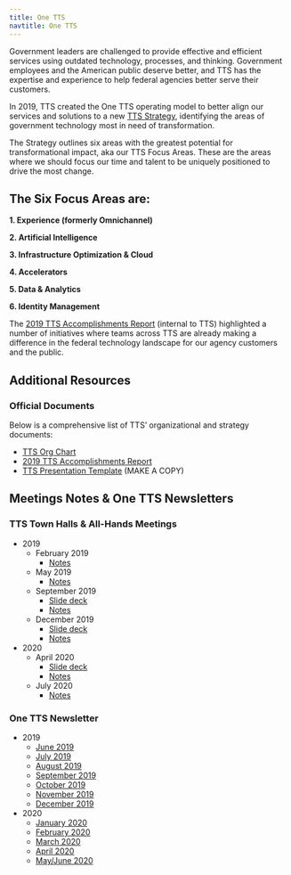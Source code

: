 ```yaml
---
title: One TTS
navtitle: One TTS
---
```


Government leaders are challenged to provide effective and efficient services using outdated technology, processes, and thinking. Government employees and the American public deserve better, and TTS has the expertise and experience to help federal agencies better serve their customers.

In 2019, TTS created the One TTS  operating model to better align our services and solutions to a new [TTS Strategy](https://docs.google.com/document/d/1uidmcUfdxOeCt23nJ4VI1M10HV3W44ImMPLgwbx1QJM/edit#), identifying the areas of government technology most in need of transformation.

The Strategy outlines six areas with the greatest potential for transformational impact, aka our TTS Focus Areas. These are the areas where we should focus our time and talent to be uniquely positioned to drive the most change.

## The Six Focus Areas are:

**1. Experience (formerly Omnichannel)** 

**2. Artificial Intelligence**

**3. Infrastructure Optimization & Cloud**

**4. Accelerators**

**5. Data & Analytics**

**6. Identity Management**


The [2019 TTS Accomplishments Report](https://docs.google.com/document/d/1x_8Yn6lVuy5JVIy3Hdw6sA61X-oP4OxTjtOt5XhHylQ/edit) (internal to TTS) highlighted a number of initiatives where teams across TTS are already making a difference in the federal technology landscape for our agency customers and the public.

## Additional Resources

### Official Documents
Below is a comprehensive list of TTS’ organizational and strategy documents:

- [TTS Org Chart](https://docs.google.com/presentation/d/1-sN16p24TUKlU64jFybzth0cVXKnMaYa5Dkp0wm3Al4/edit#slide=id.g60c56df037_0_0)
- [2019 TTS Accomplishments Report](https://docs.google.com/document/d/1x_8Yn6lVuy5JVIy3Hdw6sA61X-oP4OxTjtOt5XhHylQ/edit)
- [TTS Presentation Template](https://docs.google.com/presentation/d/1GropVjdnuwm0H0crIpoIgFUqHrfSlts7J_GAQK7OFQA/edit#slide=id.p1) (MAKE A COPY)

## Meetings Notes & One TTS Newsletters

### TTS Town Halls &  All-Hands Meetings

- 2019
  - February 2019
    - [Notes](https://docs.google.com/document/d/1GZxFcuxLBRubSaixVgjHh_xkNJYK825Rv8twqAFO6VM/edit#heading=h.5rfqc49hyu52)
  - May 2019
    - [Notes](https://docs.google.com/document/d/1cVB4LiKUhJYyFFKxod-JZsrTy0ZM_-NQjRFYcQFjNxc/edit)
  - September 2019
    - [Slide deck](https://docs.google.com/presentation/d/1aUw941aj2EwTz0VgfvT7lLvJ0_mtkCh829wu_Q4ypD8/edit#slide=id.g6092eadc8f_1_75)
    - [Notes](https://docs.google.com/document/d/1T3SvmtQkAgMUqgh1Kj2_5FiHVBt3juC3-PXU69airAw/edit)
  - December 2019
    - [Slide deck](https://docs.google.com/presentation/d/1R9MFYzj5JOBAVI8LINGyQpsNN5CVS-ApXfL7w732Jy8/edit#slide=id.p1)
    - [Notes](https://docs.google.com/document/d/16a71AAu3sh4JVv0skVJdJ5JLDdNP9DvuEYG8IbN3Ze0/edit)
- 2020
  - April 2020
    - [Slide deck](https://docs.google.com/presentation/d/1jr68phAJrCwT95D40qvu59D_VsLlaJewrFxgweSVqBI/edit#slide=id.p1)
    - [Notes](https://docs.google.com/document/d/18C3nBiYFypCpPGvHqXkuFJBhQGfcHmgn_WUXwFrUJWg/edit)
  - July 2020 
    - [Notes](https://docs.google.com/document/d/18C3nBiYFypCpPGvHqXkuFJBhQGfcHmgn_WUXwFrUJWg/edit)

### One TTS Newsletter

- 2019
    - [June 2019](https://docs.google.com/document/d/1MJq1KOJ5elvZsHhpgy-ZyvGiN2j6RXLRyQkdnyxU_Xk/edit)
    - [July 2019](https://docs.google.com/document/d/1eLFfH7FBkIwSvSOwG-77rv-c8yxwpuC-WbSMFVx8uGc/edit)
    - [August 2019](https://docs.google.com/document/d/15mVulaBYHVVshnjVDqDS2MYsHb6bnFnpE32DUlJEw1Q/edit)
    - [September 2019](https://docs.google.com/document/d/10mQ9FjyZ2f479BxUvn30XGxq-Iabe_HvAURb50Jv_KQ/edit)
    - [October 2019](https://docs.google.com/document/d/1hGUFtai-m3HTjs4VWdMDrPaktvKxrWfBu9o6MNsdpCM/edit)
    - [November 2019](https://docs.google.com/document/d/1YcFf7qxwkmegyYgvXjL2NPlBgI56GQcPl6H2EDNqBp8/edit)
    - [December 2019](https://docs.google.com/document/d/1yCiAU1zV1eFSHob-DnGpeHr1xJFJWPcuUKMCyRFahAA/edit)
- 2020
    - [January 2020](https://docs.google.com/document/d/1foDiwfL1eBXc2ZphjYnAafMKJjkC8InFtMHxYZgW5UQ/edit)
    - [February 2020](https://docs.google.com/document/d/1qdhgevtopCBIS5zaWgOtaHmc-MQiUkU3Z_rlelUX1MA/edit)
    - [March 2020](https://docs.google.com/document/d/16BTHHUMV-PwIPWNamU5cxLom_Z9vOqgVnZ2PzeRJqE4/edit)
    - [April 2020](https://docs.google.com/document/d/1vaFslp46ySKX4KZUtlHJfWAFLLID9tlkcwMJgSeWuNY/edit)
    - [May/June 2020](https://docs.google.com/document/d/16ETbYD5nTVmkGhRBLorv9DtZgKFl6ftybvuQ5o3kRLo/edit)
